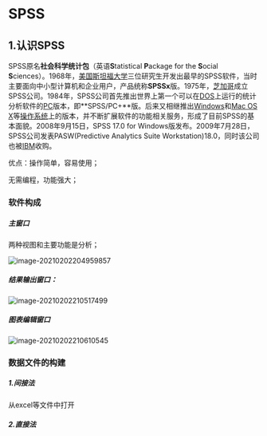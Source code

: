 # SPSS

## 1.认识SPSS

SPSS原名**社会科学统计包**（英语**S**tatistical **P**ackage for the **S**ocial **S**ciences）。1968年，[美国](https://zh.wikipedia.org/wiki/美國)[斯坦福大学](https://zh.wikipedia.org/wiki/斯坦福大學)三位研究生开发出最早的SPSS软件，当时主要面向中小型计算机和企业用户，产品统称**SPSSx**版。1975年，[芝加哥](https://zh.wikipedia.org/wiki/芝加哥)成立SPSS公司。1984年，SPSS公司首先推出世界上第一个可以在[DOS](https://zh.wikipedia.org/wiki/DOS)上运行的统计分析软件的[PC](https://zh.wikipedia.org/wiki/PC)版本，即**SPSS/PC+**版。后来又相继推出[Windows](https://zh.wikipedia.org/wiki/Microsoft_Windows)和[Mac OS X](https://zh.wikipedia.org/wiki/Mac_OS_X)等[操作系统](https://zh.wikipedia.org/wiki/操作系統)上的版本，并不断扩展软件的功能相关服务，形成了目前SPSS的基本面貌。2008年9月15日，SPSS 17.0 for Windows版发布。2009年7月28日，SPSS公司发表PASW(Predictive Analytics Suite Workstation)18.0，同时该公司也被[IBM](https://zh.wikipedia.org/wiki/IBM)收购。

优点：操作简单，容易使用；

无需编程，功能强大；



### 软件构成

##### 主窗口

两种视图和主要功能是分析；

![image-20210202204959857](C:\Users\26292\AppData\Roaming\Typora\typora-user-images\image-20210202204959857.png)



##### 结果输出窗口：

![image-20210202210517499](C:\Users\26292\AppData\Roaming\Typora\typora-user-images\image-20210202210517499.png)

##### 图表编辑窗口

![image-20210202210610545](C:\Users\26292\AppData\Roaming\Typora\typora-user-images\image-20210202210610545.png)

### 数据文件的构建

##### 1.间接法

从excel等文件中打开

##### 2.直接法